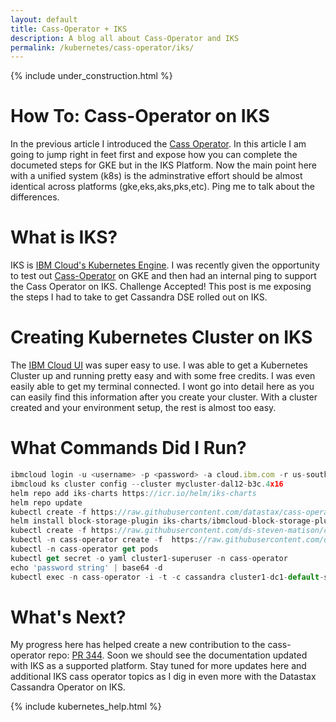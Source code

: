 ```yaml
---
layout: default
title: Cass-Operator + IKS
description: A blog all about Cass-Operator and IKS
permalink: /kubernetes/cass-operator/iks/
---
```


{% include under_construction.html %}

# How To: Cass-Operator on IKS

In the previous article I introduced the [Cass Operator](/kubernetes/cass-operator/).  In this article I am going to jump right in feet first and expose how you can complete the documeted steps for GKE but in the IKS Platform.   Now the main point here with a unified system (k8s) is the adminstrative effort should be almost identical across platforms (gke,eks,aks,pks,etc).  Ping me to talk about the differences.

# What is IKS?

IKS is [IBM Cloud's Kubernetes Engine](https://www.ibm.com/cloud/kubernetes-service).  I was recently given the opportunity to test out [Cass-Operator](https://github.com/datastax/cass-operator) on GKE and then had an internal ping to support the Cass Operator on IKS.  Challenge Accepted!   This post is me exposing the steps I had to take to get Cassandra DSE rolled out on IKS.

# Creating Kubernetes Cluster on IKS

The [IBM Cloud UI](https://cloud.ibm.com/) was super easy to use.  I was able to get a Kubernetes Cluster up and running pretty easy and with some free credits.  I was even easily able to get my terminal connected.  I wont go into detail here as you can easily find this information after you create your cluster.   With a cluster created and your environment setup, the rest is almost too easy.

# What Commands Did I Run?

```js
ibmcloud login -u <username> -p <password> -a cloud.ibm.com -r us-south
ibmcloud ks cluster config --cluster mycluster-dal12-b3c.4x16
helm repo add iks-charts https://icr.io/helm/iks-charts
helm repo update
kubectl create -f https://raw.githubusercontent.com/datastax/cass-operator/master/docs/user/cass-operator-manifests-v1.18.yaml
helm install block-storage-plugin iks-charts/ibmcloud-block-storage-plugin -n cass-operator
kubectl create -f https://raw.githubusercontent.com/ds-steven-matison/cass-operator/master/operator/k8s-flavors/iks/storage-block.yaml
kubectl -n cass-operator create -f  https://raw.githubusercontent.com/ds-steven-matison/cass-operator/master/operator/example-cassdc-yaml/dse-6.8.x/example-cassdc-minimal2.yaml
kubectl -n cass-operator get pods
kubectl get secret -o yaml cluster1-superuser -n cass-operator
echo 'password string' | base64 -d
kubectl exec -n cass-operator -i -t -c cassandra cluster1-dc1-default-sts-0 -- cqlsh -u cluster1-superuser -p <password>
```

# What's Next?

My progress here has helped create a new contribution to the cass-operator repo: [PR 344](https://github.com/datastax/cass-operator/pull/344).  Soon we should see the documentation updated with IKS as a supported platform.   Stay tuned for more updates here and additional IKS cass operator topics as I dig in even more with the Datastax Cassandra Operator on IKS.

{% include kubernetes_help.html %}